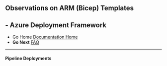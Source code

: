 ##  Observations on ARM (Bicep) Templates 

## - Azure Deployment Framework ## 
- Go Home [Documentation Home](./index.md)
- **Go Next** [FAQ](./FAQ.md)
* * *
####  Pipeline Deployments

